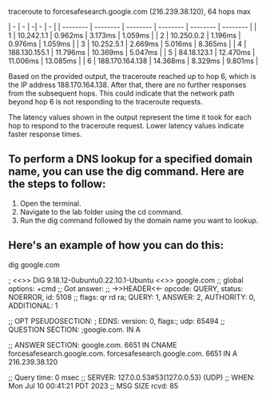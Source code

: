 traceroute to forcesafesearch.google.com (216.239.38.120), 64 hops max
 
| -  | - | -|  - | - |
| -------- | -------- | -------- | -------- | -------- | -------- |
| 1 | 10.242.1.1  | 0.962ms | 3.173ms | 1.059ms  | 
| 2 |  10.250.0.2 | 1.196ms | 0.976ms | 1.059ms |
| 3  | 10.252.5.1 | 2.669ms | 5.016ms | 8.365ms |
|  4  | 188.130.155.1 | 11.796ms | 10.369ms | 5.047ms |
|  5  | 84.18.123.1 | 12.470ms | 11.006ms | 13.085ms |
|  6  | 188.170.164.138 | 14.368ms | 8.329ms | 9.801ms |

Based on the provided output, the traceroute reached up to hop 6, which is the IP address 188.170.164.138. After that, there are no further responses from the subsequent hops. This could indicate that the network path beyond hop 6 is not responding to the traceroute requests.

The latency values shown in the output represent the time it took for each hop to respond to the traceroute request. Lower latency values indicate faster response times.

## To perform a DNS lookup for a specified domain name, you can use the dig command. Here are the steps to follow:

1. Open the terminal.
2. Navigate to the lab folder using the cd command.
3. Run the dig command followed by the domain name you want to lookup.

## Here's an example of how you can do this:
dig google.com


; <<>> DiG 9.18.12-0ubuntu0.22.10.1-Ubuntu <<>> google.com
;; global options: +cmd
;; Got answer:
;; ->>HEADER<<- opcode: QUERY, status: NOERROR, id: 5108
;; flags: qr rd ra; QUERY: 1, ANSWER: 2, AUTHORITY: 0, ADDITIONAL: 1

;; OPT PSEUDOSECTION:
; EDNS: version: 0, flags:; udp: 65494
;; QUESTION SECTION:
;google.com.			IN	A

;; ANSWER SECTION:
google.com.		6651	IN	CNAME	forcesafesearch.google.com.
forcesafesearch.google.com. 6651 IN	A	216.239.38.120

;; Query time: 0 msec
;; SERVER: 127.0.0.53#53(127.0.0.53) (UDP)
;; WHEN: Mon Jul 10 00:41:21 PDT 2023
;; MSG SIZE  rcvd: 85

